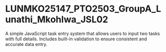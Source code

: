 # LUNMKO25147_PTO2503_GroupA_Lunathi_Mkohlwa_JSL02
A simple JavaScript task entry system that allows users to input two tasks with full details. Includes built-in validation to ensure consistent and accurate data entry.
